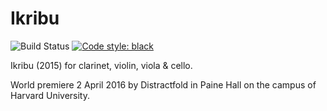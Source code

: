 Ikribu
======

![Build Status](
    https://github.com/trevorbaca/ikribu/actions/workflows/main.yml/badge.svg)
[![Code style: black](
    https://img.shields.io/badge/code%20style-black-000000.svg)](
    https://github.com/ambv/black)

Ikribu (2015) for clarinet, violin, viola & cello.

World premiere 2 April 2016 by Distractfold in Paine Hall on the campus of
Harvard University.
